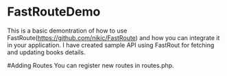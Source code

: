 # FastRouteDemo
This is a basic demontration of how to use FastRoute(https://github.com/nikic/FastRoute) and how you can integrate it in your application. I have created sample API using FastRout for fetching and updating books details.

#Adding Routes
You can register new routes in routes.php.
